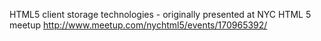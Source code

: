 HTML5 client storage technologies - originally presented at NYC HTML 5 meetup http://www.meetup.com/nychtml5/events/170965392/